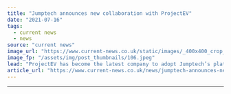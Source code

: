 ```yaml
---
title: "Jumptech announces new collaboration with ProjectEV"
date: "2021-07-16"
tags: 
  - current news
  - news
source: "current news"
image_url: "https://www.current-news.co.uk/static/images/_400x400_crop_center-center/Jumptech-ProjectEV-partnership-credit-Jumptech.jpeg"
image_fp: "/assets/img/post_thumbnails/106.jpeg"
lead: "​ProjectEV has become the latest company to adopt Jumptech’s platform to help ease the installation of electric vehicle (EV) chargepoints."
article_url: "https://www.current-news.co.uk/news/jumptech-announces-new-collaboration-with-projectev?utm_source=rss-feeds&utm_medium=rss&utm_campaign=rss"
---
```


---
